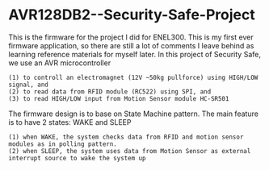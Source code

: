 # AVR128DB2--Security-Safe-Project

This is the firmware for the project I did for ENEL300. This is my first ever firmware application, so there are still a lot of comments I leave behind as learning reference materials for myself later.
In this project of Security Safe, we use an AVR microcontroller 

    (1) to controll an electromagnet (12V ~50kg pullforce) using HIGH/LOW signal, and 
    (2) to read data from RFID module (RC522) using SPI, and
    (3) to read HIGH/LOW input from Motion Sensor module HC-SR501

The firmware design is to base on State Machine pattern. The main feature is to have 2 states: WAKE and SLEEP

    (1) when WAKE, the system checks data from RFID and motion sensor modules as in polling pattern.
    (2) when SLEEP, the system uses data from Motion Sensor as external interrupt source to wake the system up

